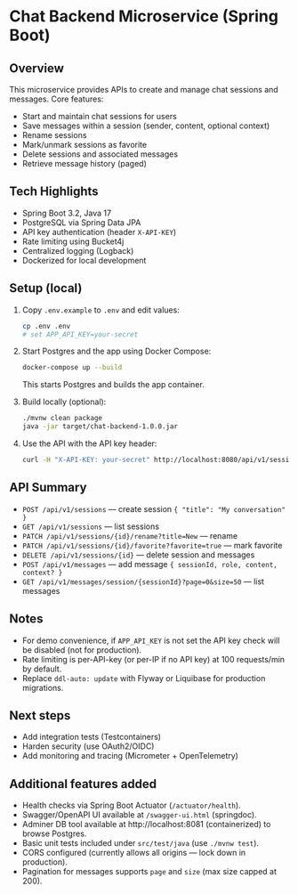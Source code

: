 # Chat Backend Microservice (Spring Boot)

## Overview

This microservice provides APIs to create and manage chat sessions and messages. Core features:

- Start and maintain chat sessions for users
- Save messages within a session (sender, content, optional context)
- Rename sessions
- Mark/unmark sessions as favorite
- Delete sessions and associated messages
- Retrieve message history (paged)

## Tech Highlights

- Spring Boot 3.2, Java 17
- PostgreSQL via Spring Data JPA
- API key authentication (header `X-API-KEY`)
- Rate limiting using Bucket4j
- Centralized logging (Logback)
- Dockerized for local development

## Setup (local)

1. Copy `.env.example` to `.env` and edit values:
   ```bash
   cp .env .env
   # set APP_API_KEY=your-secret
   ```

2. Start Postgres and the app using Docker Compose:
   ```bash
   docker-compose up --build
   ```
   This starts Postgres and builds the app container.

3. Build locally (optional):
   ```bash
   ./mvnw clean package
   java -jar target/chat-backend-1.0.0.jar
   ```

4. Use the API with the API key header:
   ```bash
   curl -H "X-API-KEY: your-secret" http://localhost:8080/api/v1/sessions
   ```

## API Summary

- `POST /api/v1/sessions` — create session `{ "title": "My conversation" }`
- `GET /api/v1/sessions` — list sessions
- `PATCH /api/v1/sessions/{id}/rename?title=New` — rename
- `PATCH /api/v1/sessions/{id}/favorite?favorite=true` — mark favorite
- `DELETE /api/v1/sessions/{id}` — delete session and messages
- `POST /api/v1/messages` — add message `{ sessionId, role, content, context? }`
- `GET /api/v1/messages/session/{sessionId}?page=0&size=50` — list messages

## Notes

- For demo convenience, if `APP_API_KEY` is not set the API key check will be disabled (not for production).
- Rate limiting is per-API-key (or per-IP if no API key) at 100 requests/min by default.
- Replace `ddl-auto: update` with Flyway or Liquibase for production migrations.

## Next steps

- Add integration tests (Testcontainers)
- Harden security (use OAuth2/OIDC)
- Add monitoring and tracing (Micrometer + OpenTelemetry)

## Additional features added

- Health checks via Spring Boot Actuator (`/actuator/health`).
- Swagger/OpenAPI UI available at `/swagger-ui.html` (springdoc).
- Adminer DB tool available at http://localhost:8081 (containerized) to browse Postgres.
- Basic unit tests included under `src/test/java` (use `./mvnw test`).
- CORS configured (currently allows all origins — lock down in production).
- Pagination for messages supports `page` and `size` (max size capped at 200).
